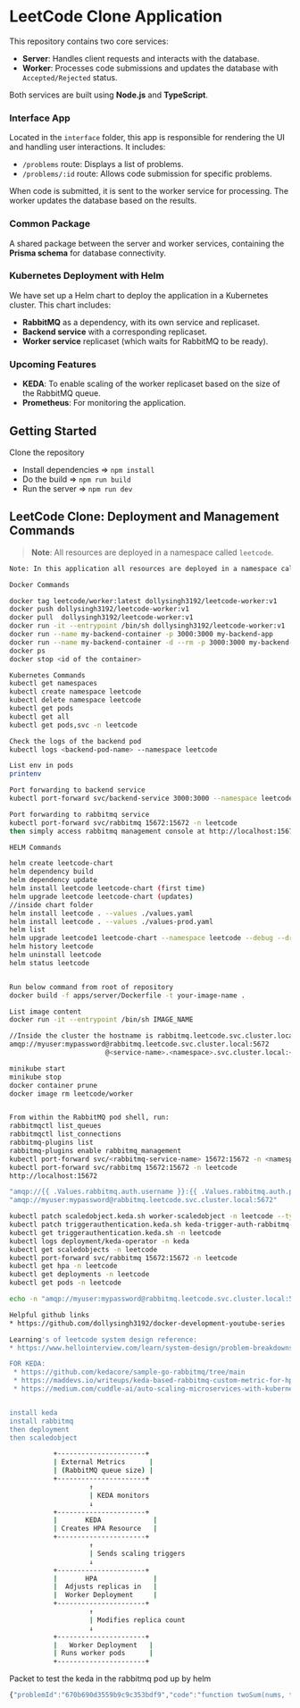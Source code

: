 # LeetCode Clone Application

This repository contains two core services:

- **Server**: Handles client requests and interacts with the database.
- **Worker**: Processes code submissions and updates the database with `Accepted/Rejected` status.

Both services are built using **Node.js** and **TypeScript**.

### Interface App
Located in the `interface` folder, this app is responsible for rendering the UI and handling user interactions. It includes:
- `/problems` route: Displays a list of problems.
- `/problems/:id` route: Allows code submission for specific problems.

When code is submitted, it is sent to the worker service for processing. The worker updates the database based on the results.

### Common Package
A shared package between the server and worker services, containing the **Prisma schema** for database connectivity.

### Kubernetes Deployment with Helm
We have set up a Helm chart to deploy the application in a Kubernetes cluster. This chart includes:
- **RabbitMQ** as a dependency, with its own service and replicaset.
- **Backend service** with a corresponding replicaset.
- **Worker service** replicaset (which waits for RabbitMQ to be ready).

### Upcoming Features
- **KEDA**: To enable scaling of the worker replicaset based on the size of the RabbitMQ queue.
- **Prometheus**: For monitoring the application.

## Getting Started
Clone the repository
- Install dependencies  => `npm install`
- Do the build => `npm run build`
- Run the server => `npm run dev`

## LeetCode Clone: Deployment and Management Commands

> **Note**: All resources are deployed in a namespace called `leetcode`.

```bash
Note: In this application all resources are deployed in a namespace called leetcode

Docker Commands

docker tag leetcode/worker:latest dollysingh3192/leetcode-worker:v1
docker push dollysingh3192/leetcode-worker:v1
docker pull  dollysingh3192/leetcode-worker:v1
docker run -it --entrypoint /bin/sh dollysingh3192/leetcode-worker:v1
docker run --name my-backend-container -p 3000:3000 my-backend-app
docker run --name my-backend-container -d --rm -p 3000:3000 my-backend-app
docker ps
docker stop <id of the container>

Kubernetes Commands
kubectl get namespaces
kubectl create namespace leetcode
kubectl delete namespace leetcode
kubectl get pods
kubectl get all
kubectl get pods,svc -n leetcode

Check the logs of the backend pod
kubectl logs <backend-pod-name> --namespace leetcode

List env in pods
printenv

Port forwarding to backend service
kubectl port-forward svc/backend-service 3000:3000 --namespace leetcode

Port forwarding to rabbitmq service
kubectl port-forward svc/rabbitmq 15672:15672 -n leetcode
then simply access rabbitmq management console at http://localhost:15672

HELM Commands

helm create leetcode-chart
helm dependency build
helm dependency update
helm install leetcode leetcode-chart (first time)
helm upgrade leetcode leetcode-chart (updates)
//inside chart folder
helm install leetcode . --values ./values.yaml
helm install leetcode . --values ./values-prod.yaml
helm list
helm upgrade leetcode1 leetcode-chart --namespace leetcode --debug --dry-run (shows error when trying to upgrade)
helm history leetcode
helm uninstall leetcode
helm status leetcode


Run below command from root of repository
docker build -f apps/server/Dockerfile -t your-image-name .

List image content
docker run -it --entrypoint /bin/sh IMAGE_NAME

//Inside the cluster the hostname is rabbitmq.leetcode.svc.cluster.local these settings are overridden in the helm chart using the fullnameOverride and namespaceOverride values respectively.
amqp://myuser:mypassword@rabbitmq.leetcode.svc.cluster.local:5672
                        @<service-name>.<namespace>.svc.cluster.local:<port>

minikube start
minikube stop
docker container prune
docker image rm leetcode/worker


From within the RabbitMQ pod shell, run:
rabbitmqctl list_queues
rabbitmqctl list_connections
rabbitmq-plugins list
rabbitmq-plugins enable rabbitmq_management
kubectl port-forward svc/<rabbitmq-service-name> 15672:15672 -n <namespace>
kubectl port-forward svc/rabbitmq 15672:15672 -n leetcode
http://localhost:15672

"amqp://{{ .Values.rabbitmq.auth.username }}:{{ .Values.rabbitmq.auth.password }}@{{ .Values.rabbitmq.fullnameOverride }}.{{ .Values.rabbitmq.namespaceOverride }}.svc.cluster.local:5672"
"amqp://myuser:mypassword@rabbitmq.leetcode.svc.cluster.local:5672"

kubectl patch scaledobject.keda.sh worker-scaledobject -n leetcode --type merge -p '{"metadata":{"finalizers":[]}}'
kubectl patch triggerauthentication.keda.sh keda-trigger-auth-rabbitmq-conn -n leetcode --type merge -p '{"metadata":{"finalizers":[]}}'
kubectl get triggerauthentication.keda.sh -n leetcode
kubectl logs deployment/keda-operator -n keda
kubectl get scaledobjects -n leetcode
kubectl port-forward svc/rabbitmq 15672:15672 -n leetcode
kubectl get hpa -n leetcode
kubectl get deployments -n leetcode
kubectl get pods -n leetcode

echo -n "amqp://myuser:mypassword@rabbitmq.leetcode.svc.cluster.local:5672" | base64

Helpful github links
* https://github.com/dollysingh3192/docker-development-youtube-series

Learning's of leetcode system design reference:
* https://www.hellointerview.com/learn/system-design/problem-breakdowns/leetcode

FOR KEDA:  
 * https://github.com/kedacore/sample-go-rabbitmq/tree/main
 * https://maddevs.io/writeups/keda-based-rabbitmq-custom-metric-for-hpa/
 * https://medium.com/cuddle-ai/auto-scaling-microservices-with-kubernetes-event-driven-autoscaler-keda-8db6c301b18


install keda
install rabbitmq
then deployment
then scaledobject

```


```bash
           +----------------------+
           | External Metrics      |
           | (RabbitMQ queue size) |
           +----------------------+
                    ↑
                    | KEDA monitors
                    ↓
           +----------------------+
           |       KEDA             |
           | Creates HPA Resource   |
           +----------------------+
                    ↑
                    | Sends scaling triggers
                    ↓
           +----------------------+
           |       HPA              |
           |  Adjusts replicas in   |
           |  Worker Deployment     |
           +----------------------+
                    ↑
                    | Modifies replica count
                    ↓
           +----------------------+
           |   Worker Deployment   |
           | Runs worker pods      |
           +----------------------+

```

Packet to test the keda in the rabbitmq pod up by helm 
```js
{"problemId":"670b690d3559b9c9c353bdf9","code":"function twoSum(nums, target) {const map = new Map();\n    \n    for(let i = 0; i < nums.length; i++) {\n        let n = nums[i];\n        let diff = target - n;\n        \n        if(map.has(diff)) {\n            return [map.get(diff), i];\n        } else {\n            map.set(n, i);\n        }\n        \n    }}","timestamp":"2024-11-29T09:49:38.954Z","userId":"670b69df1d799b0575866ebc"}
```